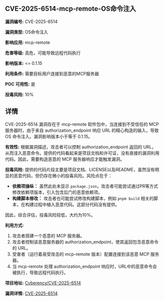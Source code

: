 ## CVE-2025-6514-mcp-remote-OS命令注入

**漏洞编号:** CVE-2025-6514

**漏洞类型:** OS命令注入

**影响应用:** mcp-remote

**危害等级:** 高危，可能导致远程代码执行

**影响版本:** <= 0.1.15

**利用条件:** 需要目标用户连接到恶意的MCP服务器

**POC 可用性:** 是

**投毒风险:** 10%

## 详情

CVE-2025-6514 漏洞存在于 mcp-remote 软件包中，当连接到不受信任的 MCP 服务器时，由于来自 authorization_endpoint 响应 URL 的精心构造的输入，导致 OS 命令注入。漏洞影响版本小于等于 0.1.15。

**有效性:**
根据漏洞描述，攻击者可以控制 authorization_endpoint 返回的 URL，从而注入恶意命令。提供的代码看起来是项目文档和许可证，没有直接的漏洞利用代码。因此，需要构造恶意的 MCP 服务器响应才能触发漏洞。

**投毒风险:**
提供的代码片段主要是项目文档、LICENSE以及README，虽然没有明显的恶意代码，但仍存在微小的投毒风险。风险点在于：

*   **依赖项操纵：** 虽然此处未显示 `package.json`，攻击者可能尝试通过PR等方式修改依赖项版本，引入包含后门的恶意依赖项。
*   **构建脚本修改：** 攻击者也可能尝试修改构建脚本，例如 `pnpm build` 相关的脚本，在构建过程中植入恶意代码。这部分代码没有提供。

因此，综合评估，投毒风险较低，大约为10%。

**利用方式:**
1.  攻击者搭建一个恶意的 MCP 服务器。
2.  攻击者控制该恶意服务器的 authorization_endpoint，使其返回包含恶意命令的 URL。
3.  受害者（运行着易受攻击的 mcp-remote 版本）配置连接到该恶意 MCP 服务器。
4.  当 mcp-remote 处理 authorization_endpoint 响应时，URL中的恶意命令会被执行，导致远程代码执行。

**项目地址:** [Cyberency/CVE-2025-6514](https://github.com/Cyberency/CVE-2025-6514)

**漏洞详情:** [CVE-2025-6514](https://nvd.nist.gov/vuln/detail/CVE-2025-6514)